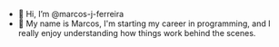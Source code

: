 - 👋 Hi, I’m @marcos-j-ferreira
- 👀 My name is Marcos, I'm starting my career in programming, and I really enjoy understanding how things work behind the scenes. 
